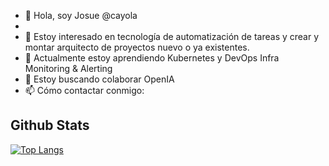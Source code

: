- 👋 Hola, soy Josue @cayola
- 
- 👀 Estoy interesado en tecnología de automatización de tareas y crear y montar arquitecto de proyectos nuevo o ya existentes.
- 🌱 Actualmente estoy aprendiendo Kubernetes y DevOps Infra Monitoring & Alerting
- 💞️ Estoy buscando colaborar OpenIA
- 📫 Cómo contactar conmigo: 

## Github Stats

[![Top Langs](https://github-readme-stats.vercel.app/api/top-langs/?username=cayola&layout=compact)](https://github.com/anuraghazra/github-readme-stats)
